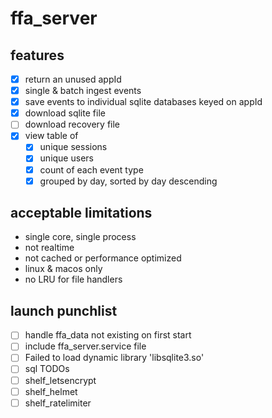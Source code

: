 # ffa_server

## features

- [x] return an unused appId
- [x] single & batch ingest events
- [x] save events to individual sqlite databases keyed on appId
- [x] download sqlite file
- [ ] download recovery file
- [x] view table of
    - [x] unique sessions
    - [x] unique users
    - [x] count of each event type
    - [x] grouped by day, sorted by day descending

## acceptable limitations

- single core, single process
- not realtime
- not cached or performance optimized
- linux & macos only
- no LRU for file handlers

## launch punchlist

- [ ] handle ffa_data not existing on first start
- [ ] include ffa_server.service file
- [ ] Failed to load dynamic library 'libsqlite3.so'
- [ ] sql TODOs
- [ ] shelf_letsencrypt
- [ ] shelf_helmet
- [ ] shelf_ratelimiter
